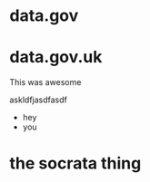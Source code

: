 # data.gov


# data.gov.uk

This was awesome



askldfjasdfasdf 

- hey 
- you

# the socrata thing
